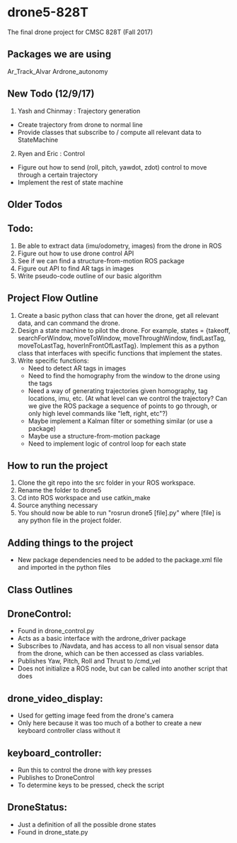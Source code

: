 # drone5-828T
The final drone project for CMSC 828T (Fall 2017)

Packages we are using
---------------------
Ar\_Track\_Alvar
Ardrone\_autonomy

New Todo (12/9/17)
-----------------
1. Yash and Chinmay : Trajectory generation
  - Create trajectory from drone to normal line
  - Provide classes that subscribe to / compute all relevant data to StateMachine
2. Ryen and Eric : Control
  - Figure out how to send (roll, pitch, yawdot, zdot) control to move through a certain trajectory
  - Implement the rest of state machine


Older Todos
-----------
Todo:
-----
1. Be able to extract data (imu/odometry, images) from the drone in ROS
2. Figure out how to use drone control API
3. See if we can find a structure-from-motion ROS package
4. Figure out API to find AR tags in images
5. Write pseudo-code outline of our basic algorithm

Project Flow Outline
--------------------
1. Create a basic python class that can hover the drone, get all relevant data, and can command the drone.
2. Design a state machine to pilot the drone. For example, states = {takeoff, searchForWindow, moveToWindow, moveThroughWindow, findLastTag, moveToLastTag, hoverInFrontOfLastTag}. Implement this as a python class that interfaces with specific functions that implement the states.
3. Write specific functions:
   - Need to detect AR tags in images
   - Need to find the homography from the window to the drone using the tags
   - Need a way of generating trajectories given homography, tag locations, imu, etc. (At what level can we control the trajectory? Can we give the ROS package a sequence of points to go through, or only high level commands like "left, right, etc"?)
   - Maybe implement a Kalman filter or something similar (or use a package)
   - Maybe use a structure-from-motion package
   - Need to implement logic of control loop for each state


How to run the project
----------------------
1. Clone the git repo into the src folder in your ROS workspace.
2. Rename the folder to drone5
3. Cd into ROS workspace and use catkin_make
4. Source anything necessary
5. You should now be able to run "rosrun drone5 [file].py" where [file] is any python file in the project folder.

Adding things to the project
----------------------------
 - New package dependencies need to be added to the package.xml file and imported in the python files

Class Outlines
--------------
DroneControl:
-------------
- Found in drone_control.py
- Acts as a basic interface with the ardrone_driver package
- Subscribes to /Navdata, and has access to all non visual sensor data from the drone, which can be then accessed as class variables.
- Publishes Yaw, Pitch, Roll and Thrust to /cmd_vel
- Does not initialize a ROS node, but can be called into another script that does

drone_video_display:
--------------------
- Used for getting image feed from the drone's camera
- Only here because it was too much of a bother to create a new keyboard controller class without it

keyboard_controller:
--------------------
- Run this to control the drone with key presses
- Publishes to DroneControl
- To determine keys to be pressed, check the script

DroneStatus:
------------
- Just a definition of all the possible drone states
- Found in drone_state.py 
